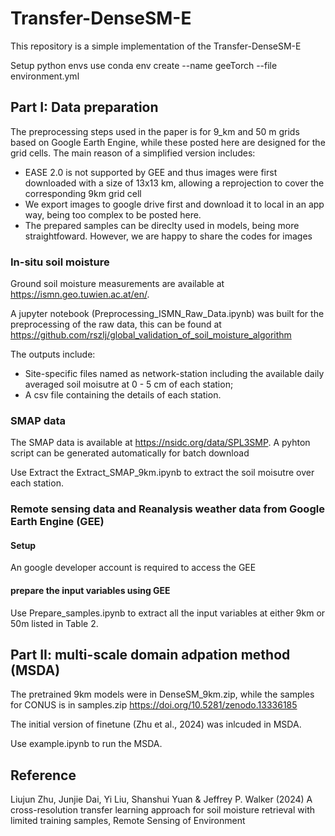# Transfer-DenseSM-E
This repository is a simple implementation of the Transfer-DenseSM-E

Setup python envs
use conda env create --name geeTorch --file environment.yml

## Part I: Data preparation

The preprocessing steps used in the paper is for 9_km and 50 m grids based on Google Earth Engine, while these posted here are designed for the grid cells. The main reason of a simplified version includes: 
- EASE 2.0 is not supported by GEE and thus images were first downloaded with a size of 13x13 km, allowing a reprojection to cover the corresponding 9km grid cell 
- We export images to google drive first and download it to local in an app way, being too complex to be posted here.
- The prepared samples can be direclty used in models, being more straightfoward.
However, we are happy to share the codes for images

### In-situ soil moisture
Ground soil moisture measurements are available at https://ismn.geo.tuwien.ac.at/en/.

A jupyter notebook (Preprocessing_ISMN_Raw_Data.ipynb) was built for the preprocessing of the raw data, this can be found at https://github.com/rszlj/global_validation_of_soil_moisture_algorithm

The outputs include: 
- Site-specific files named as network-station including the available daily averaged soil moisutre at 0 - 5 cm of each station;
- A csv file containing the details of each station.

### SMAP data
The SMAP data is available at https://nsidc.org/data/SPL3SMP. A pyhton script can be generated automatically for batch download

Use Extract the Extract_SMAP_9km.ipynb to extract the soil moisutre over each station.

### Remote sensing data and Reanalysis weather data from Google Earth Engine (GEE)
#### Setup
An google developer account is required to access the GEE

#### prepare the input variables using GEE
Use Prepare_samples.ipynb to extract all the input variables at either 9km or 50m listed in Table 2. 

## Part II: multi-scale domain adpation method (MSDA)

The pretrained 9km models were in DenseSM_9km.zip, while the samples for CONUS is in samples.zip https://doi.org/10.5281/zenodo.13336185

The initial version of finetune (Zhu et al., 2024) was inlcuded in MSDA.

Use example.ipynb to run the MSDA.


## Reference
Liujun Zhu, Junjie Dai, Yi Liu, Shanshui Yuan & Jeffrey P. Walker (2024) A cross-resolution transfer learning approach for soil moisture retrieval with limited training samples, Remote Sensing of Environment
